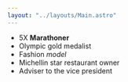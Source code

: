 ```yaml
---
layout: "../layouts/Main.astro"
---
```


- 5X **Marathoner**
- Olympic gold medalist
- Fashion _model_
- Michellin star restaurant owner
- Adviser to the vice president

